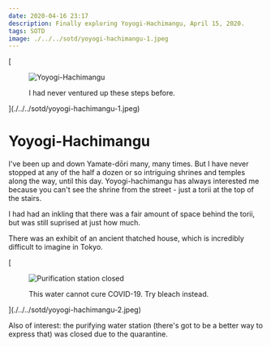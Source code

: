 ```yaml
---
date: 2020-04-16 23:17
description: Finally exploring Yoyogi-Hachimangu, April 15, 2020.
tags: SOTD
image: ./../../sotd/yoyogi-hachimangu-1.jpeg
---
```


[<figure>
<img src="./../../sotd/yoyogi-hachimangu-1.jpeg"
alt="Yoyogi-Hachimangu"
/>
  <figcaption>I had never ventured up these steps before.</figcaption>
</figure>](./../../sotd/yoyogi-hachimangu-1.jpeg)

# Yoyogi-Hachimangu

I've been up and down Yamate-dōri many, many times. But I have never stopped at any of the half a dozen or so intriguing shrines and temples along the way, until this day. Yoyogi-hachimangu has always interested me because you can't see the shrine from the street - just a torii at the top of the stairs.

I had had an inkling that there was a fair amount of space behind the torii, but was still suprised at just how much.

There was an exhibit of an ancient thatched house, which is incredibly difficult to imagine in Tokyo.

[<figure>
<img src="./../../sotd/yoyogi-hachimangu-2.jpeg"
alt="Purification station closed"/>
<figcaption>This water cannot cure COVID-19. Try bleach instead.</figcaption>
</figure>](./../../sotd/yoyogi-hachimangu-2.jpeg)

Also of interest: the purifying water station (there's got to be a better way to express that) was closed due to the quarantine.
